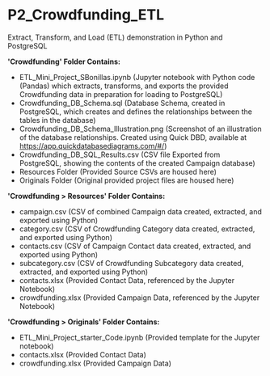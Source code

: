 # P2_Crowdfunding_ETL
Extract, Transform, and Load (ETL) demonstration in Python and PostgreSQL

**'Crowdfunding' Folder Contains:**
- ETL_Mini_Project_SBonillas.ipynb (Jupyter notebook with Python code (Pandas) which extracts, transforms, and exports the provided Crowdfunding data in preparation for loading to PostgreSQL)
- Crowdfunding_DB_Schema.sql (Database Schema, created in PostgreSQL, which creates and defines the relationships between the tables in the database)
- Crowdfunding_DB_Schema_Illustration.png (Screenshot of an illustration of the database relationships.  Created using Quick DBD, available at https://app.quickdatabasediagrams.com/#/)
- Crowdfunding_DB_SQL_Results.csv (CSV file Exported from PostgreSQL, showing the contents of the created Campaign database)
- Resources Folder (Provided Source CSVs are housed here)
- Originals Folder (Original provided project files are housed here)

**'Crowdfunding > Resources' Folder Contains:**
- campaign.csv (CSV of combined Campaign data created, extracted, and exported using Python)
- category.csv (CSV of Crowdfunding Category data created, extracted, and exported using Python)
- contacts.csv (CSV of Campaign Contact data created, extracted, and exported using Python)
- subcategory.csv (CSV of Crowdfunding Subcategory data created, extracted, and exported using Python)
- contacts.xlsx (Provided Contact Data, referenced by the Jupyter Notebook)
- crowdfunding.xlsx (Provided Campaign Data, referenced by the Jupyter Notebook)

**'Crowdfunding > Originals' Folder Contains:**
- ETL_Mini_Project_starter_Code.ipynb (Provided template for the Jupyter notebook)
- contacts.xlsx (Provided Contact Data)
- crowdfunding.xlsx (Provided Campaign Data)